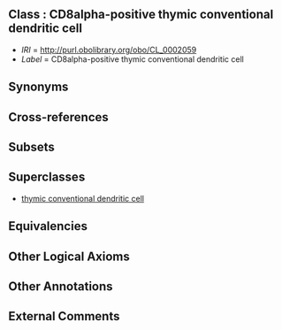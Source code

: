
## Class : CD8alpha-positive thymic conventional dendritic cell

 * *IRI* = http://purl.obolibrary.org/obo/CL_0002059
 * *Label* = CD8alpha-positive thymic conventional dendritic cell

## Synonyms


## Cross-references


## Subsets


## Superclasses

 * [thymic conventional dendritic cell](../../CL/41/CL_0000941.md)

## Equivalencies


## Other Logical Axioms


## Other Annotations


## External Comments

